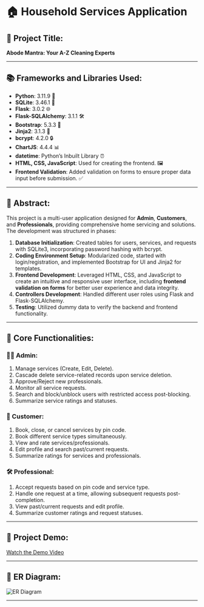 # 🏠 Household Services Application

## 🚀 Project Title: 
**Abode Mantra: Your A-Z Cleaning Experts**

---

## 📚 Frameworks and Libraries Used:
- **Python**: 3.11.9 🐍
- **SQLite**: 3.46.1 💾
- **Flask**: 3.0.2 🌐
- **Flask-SQLAlchemy**: 3.1.1 🛠️
- **Bootstrap**: 5.3.3 🎨
- **Jinja2**: 3.1.3 🔗
- **bcrypt**: 4.2.0 🔒
- **ChartJS**: 4.4.4 📊
- **datetime**: Python’s Inbuilt Library ⏰
- **HTML, CSS, JavaScript**: Used for creating the frontend. 🖼️
- **Frontend Validation**: Added validation on forms to ensure proper data input before submission. ✅

---

## 📝 Abstract:
This project is a multi-user application designed for **Admin**, **Customers**, and **Professionals**, providing comprehensive home servicing and solutions. The development was structured in phases:

1. **Database Initialization**: Created tables for users, services, and requests with SQLite3, incorporating password hashing with bcrypt.
2. **Coding Environment Setup**: Modularized code, started with login/registration, and implemented Bootstrap for UI and Jinja2 for templates.
3. **Frontend Development**: Leveraged HTML, CSS, and JavaScript to create an intuitive and responsive user interface, including **frontend validation on forms** for better user experience and data integrity.
4. **Controllers Development**: Handled different user roles using Flask and Flask-SQLAlchemy.
5. **Testing**: Utilized dummy data to verify the backend and frontend functionality.

---

## 🌟 Core Functionalities:

### 👨‍💼 Admin:
1. Manage services (Create, Edit, Delete).
2. Cascade delete service-related records upon service deletion.
3. Approve/Reject new professionals.
4. Monitor all service requests.
5. Search and block/unblock users with restricted access post-blocking.
6. Summarize service ratings and statuses.

### 🧍 Customer:
1. Book, close, or cancel services by pin code.
2. Book different service types simultaneously.
3. View and rate services/professionals.
4. Edit profile and search past/current requests.
5. Summarize ratings for services and professionals.

### 🛠️ Professional:
1. Accept requests based on pin code and service type.
2. Handle one request at a time, allowing subsequent requests post-completion.
3. View past/current requests and edit profile.
4. Summarize customer ratings and request statuses.

---

## 🎥 Project Demo:
[Watch the Demo Video](https://drive.google.com/file/d/1Kd8GeC4Gw6U379XNQ8HrCnM6g1parl2P/view?usp=sharing)

---

## 📌 ER Diagram:
![ER Diagram](path-to-your-image/er-diagram.png)

---
